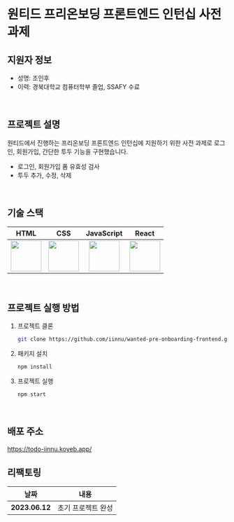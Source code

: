 # 원티드 프리온보딩 프론트엔드 인턴십 사전 과제

## 지원자 정보

- 성명: 조인후
- 이력: 경북대학교 컴퓨터학부 졸업, SSAFY 수료

<br />

## 프로젝트 설명

원티드에서 진행하는 프리온보딩 프론트엔드 인턴십에 지원하기 위한 사전 과제로 로그인, 회원가입, 간단한 투두 기능을 구현했습니다.

- 로그인, 회원가입 폼 유효성 검사
- 투두 추가, 수정, 삭제

<br />

## 기술 스택

|                                                               HTML                                                                |                                                                CSS                                                                |                                                            JavaScript                                                             |                                                               React                                                               |
| :-------------------------------------------------------------------------------------------------------------------------------: | :-------------------------------------------------------------------------------------------------------------------------------: | :-------------------------------------------------------------------------------------------------------------------------------: | :-------------------------------------------------------------------------------------------------------------------------------: |
| <img src="https://user-images.githubusercontent.com/57346428/201485466-acdca075-fda0-4270-a624-13f65b68eb73.svg" height="70px" /> | <img src="https://user-images.githubusercontent.com/57346428/201485464-d9acf4e1-bc99-4c53-9ee1-e0ea5208151f.svg" height="70px" /> | <img src="https://user-images.githubusercontent.com/57346428/201485471-b2af26e8-a01f-4fca-99df-ba55197e7221.svg" height="70px" /> | <img src="https://user-images.githubusercontent.com/57346428/201485482-4271f58e-eff9-4210-a501-226c37fe63cd.svg" height="70px" /> |

<br />

## 프로젝트 실행 방법

1. 프로젝트 클론
   ```bash
   git clone https://github.com/iinnu/wanted-pre-onboarding-frontend.git
   ```
2. 패키지 설치
   ```bash
   npm install
   ```
3. 프로젝트 실행
   ```bash
   npm start
   ```

<br />

## 배포 주소

https://todo-iinnu.koyeb.app/

## 리팩토링

| 날짜           | 내용               |
| -------------- | ------------------ |
| **2023.06.12** | 초기 프로젝트 완성 |
